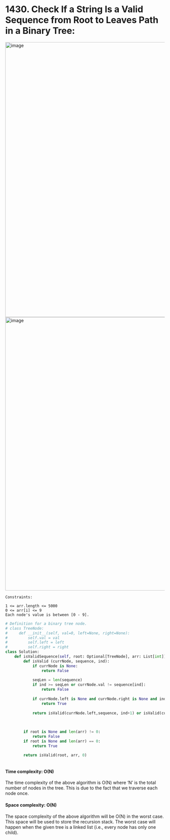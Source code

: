 # 1430. Check If a String Is a Valid Sequence from Root to Leaves Path in a Binary Tree:

<img width="870" alt="image" src="https://user-images.githubusercontent.com/35987583/159448897-9f773137-c822-455a-b9aa-f5591201cba1.png">

<img width="865" alt="image" src="https://user-images.githubusercontent.com/35987583/159448928-95e07b24-203a-462f-93dd-8eab8f0a8265.png">

```
Constraints:

1 <= arr.length <= 5000
0 <= arr[i] <= 9
Each node's value is between [0 - 9].
```

```python
# Definition for a binary tree node.
# class TreeNode:
#     def __init__(self, val=0, left=None, right=None):
#         self.val = val
#         self.left = left
#         self.right = right
class Solution:
    def isValidSequence(self, root: Optional[TreeNode], arr: List[int]) -> bool:
        def isValid (currNode, sequence, ind):
            if currNode is None:
                return False
            
            seqLen = len(sequence)
            if ind >= seqLen or currNode.val != sequence[ind]:
                return False
            
            if currNode.left is None and currNode.right is None and ind == seqLen - 1:
                return True
            
            return isValid(currNode.left,sequence, ind+1) or isValid(currNode.right,sequence, ind+1)
                
            
        
        if root is None and len(arr) != 0:
            return False
        if root is None and len(arr) == 0:
            return True
        
        return isValid(root, arr, 0)
 
```


#### Time complexity: O(N)
The time complexity of the above algorithm is O(N) where ‘N’ is the total number of nodes in the tree. This is due to the fact that we traverse each node once.

#### Space complexity: O(N)
The space complexity of the above algorithm will be O(N) in the worst case. This space will be used to store the recursion stack. The worst case will happen when the given tree is a linked list (i.e., every node has only one child).
